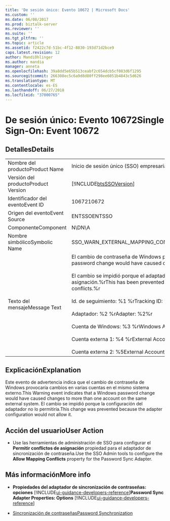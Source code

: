 ```yaml
---
title: 'De sesión único: Evento 10672 | Microsoft Docs'
ms.custom: ''
ms.date: 06/08/2017
ms.prod: biztalk-server
ms.reviewer: ''
ms.suite: ''
ms.tgt_pltfrm: ''
ms.topic: article
ms.assetid: f2422c7d-51bc-4f12-8830-193d71d2bce9
caps.latest.revision: 12
author: MandiOhlinger
ms.author: mandia
manager: anneta
ms.openlocfilehash: 39a8dd5e65b513ceabf2c654dcb5cf083d6f1295
ms.sourcegitcommit: 266308ec5c6a9d8d80ff298ee6051b4843c5d626
ms.translationtype: MT
ms.contentlocale: es-ES
ms.lasthandoff: 06/27/2018
ms.locfileid: "37000765"
---
```

# <a name="single-sign-on-event-10672"></a><span data-ttu-id="a1d4a-102">De sesión único: Evento 10672</span><span class="sxs-lookup"><span data-stu-id="a1d4a-102">Single Sign-On: Event 10672</span></span>
## <a name="details"></a><span data-ttu-id="a1d4a-103">Detalles</span><span class="sxs-lookup"><span data-stu-id="a1d4a-103">Details</span></span>  

|                 |                                                                                                                                                                                                                                                                                                                                                                                                                |
|-----------------|----------------------------------------------------------------------------------------------------------------------------------------------------------------------------------------------------------------------------------------------------------------------------------------------------------------------------------------------------------------------------------------------------------------|
|  <span data-ttu-id="a1d4a-104">Nombre del producto</span><span class="sxs-lookup"><span data-stu-id="a1d4a-104">Product Name</span></span>   |                                                                                                                                                                                           <span data-ttu-id="a1d4a-105">Inicio de sesión único (SSO) empresarial</span><span class="sxs-lookup"><span data-stu-id="a1d4a-105">Enterprise Single Sign-On</span></span>                                                                                                                                                                                            |
| <span data-ttu-id="a1d4a-106">Versión del producto</span><span class="sxs-lookup"><span data-stu-id="a1d4a-106">Product Version</span></span> |                                                                                                                                                                           [!INCLUDE[btsSSOVersion](../includes/btsssoversion-md.md)]                                                                                                                                                                           |
|    <span data-ttu-id="a1d4a-107">Identificador del evento</span><span class="sxs-lookup"><span data-stu-id="a1d4a-107">Event ID</span></span>     |                                                                                                                                                                                                     <span data-ttu-id="a1d4a-108">10672</span><span class="sxs-lookup"><span data-stu-id="a1d4a-108">10672</span></span>                                                                                                                                                                                                      |
|  <span data-ttu-id="a1d4a-109">Origen del evento</span><span class="sxs-lookup"><span data-stu-id="a1d4a-109">Event Source</span></span>   |                                                                                                                                                                                                     <span data-ttu-id="a1d4a-110">ENTSSO</span><span class="sxs-lookup"><span data-stu-id="a1d4a-110">ENTSSO</span></span>                                                                                                                                                                                                     |
|    <span data-ttu-id="a1d4a-111">Componente</span><span class="sxs-lookup"><span data-stu-id="a1d4a-111">Component</span></span>    |                                                                                                                                                                                                      <span data-ttu-id="a1d4a-112">N\D</span><span class="sxs-lookup"><span data-stu-id="a1d4a-112">N\A</span></span>                                                                                                                                                                                                       |
|  <span data-ttu-id="a1d4a-113">Nombre simbólico</span><span class="sxs-lookup"><span data-stu-id="a1d4a-113">Symbolic Name</span></span>  |                                                                                                                                                                                 <span data-ttu-id="a1d4a-114">SSO_WARN_EXTERNAL_MAPPING_CONFLICT_NOT_ALLOWED</span><span class="sxs-lookup"><span data-stu-id="a1d4a-114">SSO_WARN_EXTERNAL_MAPPING_CONFLICT_NOT_ALLOWED</span></span>                                                                                                                                                                                 |
|  <span data-ttu-id="a1d4a-115">Texto del mensaje</span><span class="sxs-lookup"><span data-stu-id="a1d4a-115">Message Text</span></span>   | <span data-ttu-id="a1d4a-116">El cambio de contraseña de Windows provocaría cambios en varias cuentas en el mismo sistema externo.%r</span><span class="sxs-lookup"><span data-stu-id="a1d4a-116">A Windows password change would have caused changes to more than one account on the same external system.%r</span></span><br /><br /> <span data-ttu-id="a1d4a-117">El cambio se impidió porque el adaptador de este sistema externo está configurado para no permitir conflictos de asignación.%r</span><span class="sxs-lookup"><span data-stu-id="a1d4a-117">This has been prevented because the adapter for this external system is configured to not allow mapping conflicts.%r</span></span><br /><br /> <span data-ttu-id="a1d4a-118">Id. de seguimiento: %1 %r</span><span class="sxs-lookup"><span data-stu-id="a1d4a-118">Tracking ID: %1%r</span></span><br /><br /> <span data-ttu-id="a1d4a-119">Adaptador: %2 %r</span><span class="sxs-lookup"><span data-stu-id="a1d4a-119">Adapter: %2%r</span></span><br /><br /> <span data-ttu-id="a1d4a-120">Cuenta de Windows: %3 %r</span><span class="sxs-lookup"><span data-stu-id="a1d4a-120">Windows Account: %3%r</span></span><br /><br /> <span data-ttu-id="a1d4a-121">Cuenta externa 1: %4 %r</span><span class="sxs-lookup"><span data-stu-id="a1d4a-121">External Account 1: %4%r</span></span><br /><br /> <span data-ttu-id="a1d4a-122">Cuenta externa 2: %5</span><span class="sxs-lookup"><span data-stu-id="a1d4a-122">External Account 2: %5</span></span> |

## <a name="explanation"></a><span data-ttu-id="a1d4a-123">Explicación</span><span class="sxs-lookup"><span data-stu-id="a1d4a-123">Explanation</span></span>  
 <span data-ttu-id="a1d4a-124">Este evento de advertencia indica que el cambio de contraseña de Windows provocaría cambios en varias cuentas en el mismo sistema externo.</span><span class="sxs-lookup"><span data-stu-id="a1d4a-124">This Warning event indicates that a Windows password change would have caused changes to more than one account on the same external system.</span></span> <span data-ttu-id="a1d4a-125">El cambio se impidió porque la configuración del adaptador no lo permitiría.</span><span class="sxs-lookup"><span data-stu-id="a1d4a-125">This change was prevented because the adapter configuration would not allow it.</span></span>  

## <a name="user-action"></a><span data-ttu-id="a1d4a-126">Acción del usuario</span><span class="sxs-lookup"><span data-stu-id="a1d4a-126">User Action</span></span>  

-   <span data-ttu-id="a1d4a-127">Use las herramientas de administración de SSO para configurar el **Permitir conflictos de asignación** propiedad para el adaptador de sincronización de contraseña.</span><span class="sxs-lookup"><span data-stu-id="a1d4a-127">Use the SSO Admin tools to configure the **Allow Mapping Conflicts** property for the Password Sync Adapter.</span></span>  

## <a name="more-info"></a><span data-ttu-id="a1d4a-128">Más información</span><span class="sxs-lookup"><span data-stu-id="a1d4a-128">More info</span></span>

- <span data-ttu-id="a1d4a-129">**Propiedades del adaptador de sincronización de contraseñas: opciones** [!INCLUDE[ui-guidance-developers-reference](../includes/ui-guidance-developers-reference.md)]</span><span class="sxs-lookup"><span data-stu-id="a1d4a-129">**Password Sync Adapter Properties: Options** [!INCLUDE[ui-guidance-developers-reference](../includes/ui-guidance-developers-reference.md)]</span></span>

- [<span data-ttu-id="a1d4a-130">Sincronización de contraseñas</span><span class="sxs-lookup"><span data-stu-id="a1d4a-130">Password Synchronization</span></span>](../core/password-synchronization2.md)
